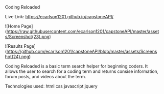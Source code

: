 Coding Reloaded

Live Link: https://ecarlson1201.github.io/capstoneAPI/

![Home Page] (https://raw.githubusercontent.com/ecarlson1201/capstoneAPI/master/assets/Screenshot(23).png)

![Results Page] (https://github.com/ecarlson1201/capstoneAPI/blob/master/assets/Screenshot(24).png)

Coding Reloaded is a basic term search helper for beginning coders. It allows the user to search for a coding term and returns consise information, forum posts,
and videos about the term.

Technologies used:
html
css
javascript
jquery
